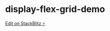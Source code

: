 # display-flex-grid-demo

[Edit on StackBlitz ⚡️](https://stackblitz.com/edit/display-flex-grid-demo)